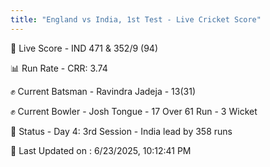 ```yaml
---
title: "England vs India, 1st Test - Live Cricket Score"
---
```


🔴 Live Score - IND 471 & 352/9 (94)  

📊 Run Rate - CRR: 3.74  

✊ Current Batsman - Ravindra Jadeja - 13(31)  

✊ Current Bowler - Josh Tongue - 17 Over 61 Run - 3 Wicket  

📑 Status - Day 4: 3rd Session - India lead by 358 runs

📝 Last Updated on : 6/23/2025, 10:12:41 PM  


